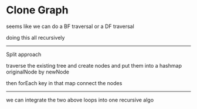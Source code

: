 

# Clone Graph

seems like we can do a BF traversal or a DF traversal

doing this all recursively 

---
Split approach

traverse the existing tree and create nodes and put them into a hashmap originalNode by newNode

then forEach key in that map connect the nodes

---

we can integrate the two above loops into one recursive algo

